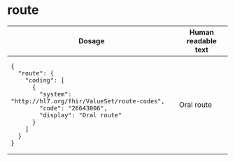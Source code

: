 # route 

<table>
  <thead>
    <tr>
      <th>Dosage</th>
      <th>Human readable text</th>
    </tr>
  </thead>
  <tbody>
    <tr>
      <td><pre><code class="language-json">{
  &quot;route&quot;: {
    &quot;coding&quot;: [
      {
        &quot;system&quot;: &quot;http://hl7.org/fhir/ValueSet/route-codes&quot;,
        &quot;code&quot;: &quot;26643006&quot;,
        &quot;display&quot;: &quot;Oral route&quot;
      }
    ]
  }
}
</code></pre></td>
      <td>Oral route</td>
    </tr>
  </tbody>
</table>
